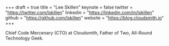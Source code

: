 +++
draft = true
title = "Lee Skillen"
keynote = false
twitter = "https://twitter.com/lskillen"
linkedin = "https://linkedin.com/in/lskillen"
github = "https://github.com/lskillen"
website = "https://blog.cloudsmith.io"
+++

Chief Code Mercenary (CTO) at Cloudsmith, Father of Two, All-Round Technology Geek.